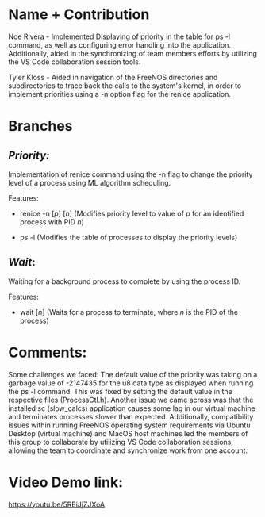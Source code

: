# Name + Contribution
Noe Rivera - Implemented Displaying of priority in the table for ps -l command, as well as configuring error handling into the application. Additionally, aided in the synchronizing of team members efforts by utilizing the VS Code collaboration session tools.

Tyler Kloss - Aided in navigation of the FreeNOS directories and subdirectories to trace back the calls to the system's kernel, in order to implement priorities using a -n option flag for the renice application.

# Branches

## **_Priority:_** 
Implementation of renice command using the -n flag to change the priority level of a process using ML algorithm scheduling.

Features:
* renice -n [_p_] [_n_]
(Modifies priority level to value of _p_ for an identified process with PID _n_)

* ps -l
(Modifies the table of processes to display the priority levels)

## **_Wait_:** 
Waiting for a background process to complete by using the process ID.

Features:
* wait [_n_]
(Waits for a process to terminate, where _n_ is the PID of the process)


# Comments: 
Some challenges we faced:
The default value of the priority was taking on a garbage value of -2147435 for the u8 data type as displayed when running the ps -l command. This was fixed by setting the default value in the respective files (ProcessCtl.h). Another issue we came across was that the installed sc (slow_calcs) application causes some lag in our virtual machine and terminates processes slower than expected. Additionally, compatibility issues within running FreeNOS operating system requirements via Ubuntu Desktop (virtual machine) and MacOS host machines led the members of this group to collaborate by utilizing VS Code collaboration sessions, allowing the team to coordinate and synchronize work from one account. 

# Video Demo link: 
https://youtu.be/5REiJjZJXoA
